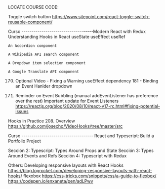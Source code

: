 LOCATE COURSE CODE:

Toggle switch button
https://www.sitepoint.com/react-toggle-switch-reusable-component/

Curso ------------------------------------Modern React with Redux
Understanding Hooks in React
useState
useEffect
useRef

    An Accordion component

    A Wikipedia API search component

    A Dropdown item selection component

    A Google Translate API component

170. Optional Video - Fixing a Warning useEffect dependency
     181 - Binding an Event Hanlder dropdown

171. Reminder on Event Bubbling (manual addEvenListener has preference over the rest)
     Important update for Event Listeners
     https://reactjs.org/blog/2020/08/10/react-v17-rc.html#fixing-potential-issues

Hooks in Practice 208. Overview
https://github.com/josecho/VideoHooks/tree/master/src

Curso ------------------------------------ React and Typescript: Build a Portfolio Project

Sección 2: Typescript: Types Around Props and State
Sección 3: Types Around Events and Refs
Sección 4: Typescript with Redux

Others:
Developing responsive layouts with React Hooks
https://blog.logrocket.com/developing-responsive-layouts-with-react-hooks/
flexobox
https://css-tricks.com/snippets/css/a-guide-to-flexbox/
https://codepen.io/enxaneta/pen/adLPwv
